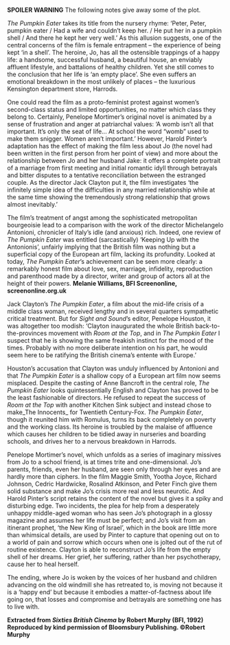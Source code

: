 
**SPOILER WARNING** The following notes give away some of the plot.

_The Pumpkin Eater_ takes its title from the nursery rhyme: ‘Peter, Peter, pumpkin eater / Had a wife and couldn’t keep her. / He put her in a pumpkin shell / And there he kept her very well.’ As this allusion suggests, one of the central concerns of the film is female entrapment – the experience of being kept ‘in a shell’. The heroine, Jo, has all the ostensible trappings of a happy life: a handsome, successful husband, a beautiful house, an enviably affluent lifestyle, and battalions of healthy children. Yet she still comes to the conclusion that her life is ‘an empty place’. She even suffers an emotional breakdown in the most unlikely of places – the luxurious Kensington department store, Harrods.

One could read the film as a proto-feminist protest against women’s second-class status and limited opportunities, no matter which class they belong to. Certainly, Penelope Mortimer’s original novel is animated by a sense of frustration and anger at patriarchal values: ‘A womb isn’t all that important. It’s only the seat of life... At school the word “womb” used to make them snigger. Women aren’t important.’ However, Harold Pinter’s adaptation has the effect of making the film less about Jo (the novel had been written in the first person from her point of view) and more about the relationship between Jo and her husband Jake: it offers a complete portrait of a marriage from first meeting and initial romantic idyll through betrayals and bitter disputes to a tentative reconciliation between the estranged couple. As the director Jack Clayton put it, the film investigates ‘the infinitely simple idea of the difficulties in any married relationship while at the same time showing the tremendously strong relationship that grows almost inevitably.’

The film’s treatment of angst among the sophisticated metropolitan bourgeoisie lead to a comparison with the work of the director Michelangelo Antonioni, chronicler of Italy’s idle (and anxious) rich. Indeed, one review of  _The Pumpkin Eater_ was entitled (sarcastically) ‘Keeping Up with the Antonionis’, unfairly implying that the British film was nothing but a superficial copy of the European art film, lacking its profundity. Looked at today,  _The Pumpkin_ _Eater_’s achievement can be seen more clearly: a remarkably honest film about love, sex, marriage, infidelity, reproduction and parenthood made by a director, writer and group of actors all at the height of their powers.
**Melanie Williams, BFI Screenonline, screenonline.org.uk**

Jack Clayton’s _The Pumpkin Eater_, a film about the mid-life crisis of a middle class woman, received lengthy and in several quarters sympathetic critical treatment. But for _Sight and Sound_’s editor, Penelope Houston, it was altogether too modish: ‘Clayton inaugurated the whole British back-to-the-provinces movement with _Room at the Top_, and in _The Pumpkin Eater_ I suspect that he is showing the same freakish instinct for the mood of the times. Probably with no more deliberate intention on his part, he would seem here to be ratifying the British cinema’s entente with Europe.’

Houston’s accusation that Clayton was unduly influenced by Antonioni and that _The Pumpkin Eater_ is a shallow copy of a European art film now seems misplaced. Despite the casting of Anne Bancroft in the central role,  _The Pumpkin Eater_ looks quintessentially English and Clayton has proved to be the least fashionable of directors. He refused to repeat the success of _Room at_ _the Top_ with another Kitchen Sink subject and instead chose to make_The Innocents_ for Twentieth Century-Fox. _The Pumpkin Eater_, though it reunited him with Romulus, turns its back completely on poverty and the working class. Its heroine is troubled by the malaise of affluence which causes her children to be tidied away in nurseries and boarding schools, and drives her to a nervous breakdown in Harrods.

Penelope Mortimer’s novel, which unfolds as a series of imaginary missives from Jo to a school friend, is at times trite and one-dimensional. Jo’s parents, friends, even her husband, are seen only through her eyes and are hardly more than ciphers. In the film Maggie Smith, Yootha Joyce, Richard Johnson, Cedric Hardwicke, Rosalind Atkinson, and Peter Finch give them solid substance and make Jo’s crisis more real and less neurotic. And Harold Pinter’s script retains the content of the novel but gives it a spiky and disturbing edge. Two incidents, the plea for help from a desperately unhappy middle-aged woman who has seen Jo’s photograph in a glossy magazine and assumes her life must be perfect; and Jo’s visit from an itinerant prophet, ‘the New King of Israel’, which in the book are little more than whimsical details, are used by Pinter to capture that opening out on to a world of pain and sorrow which occurs when one is jolted out of the rut of routine existence. Clayton is able to reconstruct Jo’s life from the empty shell of her dreams. Her grief, her suffering, rather than her psychotherapy, cause her to heal herself.

The ending, where Jo is woken by the voices of her husband and children advancing on the old windmill she has retreated to, is moving not because it is a ‘happy end’ but because it embodies a matter-of-factness about life going on, that losses and compromise and betrayals are something one has to live with.<br>

**Extracted from _Sixties British Cinema_ by Robert Murphy (BFI, 1992)  
Reproduced by kind permission of Bloomsbury Publishing. ©Robert Murphy**
<!--stackedit_data:
eyJoaXN0b3J5IjpbLTMwNTE5MDQ1Nl19
-->